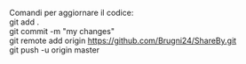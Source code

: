 Comandi per aggiornare il codice:
<br>git add .
<br>git commit -m "my changes" 
<br>git remote add origin https://github.com/Brugni24/ShareBy.git
<br>git push -u origin master
